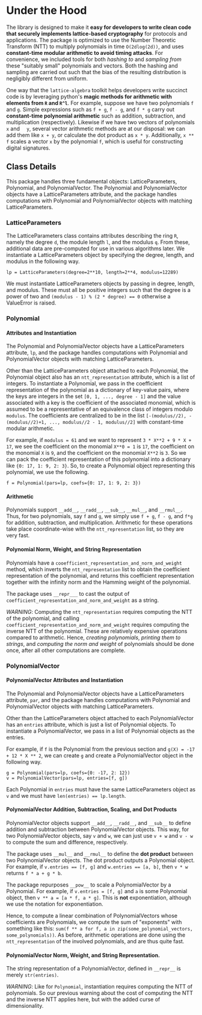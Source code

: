 
# Under the Hood

The library is designed to make it **easy for developers to write clean code that securely implements lattice-based cryptography** for protocols and applications. The package is optimized to use the Number Theoretic Transform (NTT) to multiply polynomials in time ```O(2dlog(2d))```, and uses **constant-time modular arithmetic to avoid timing attacks**. For convenience, we included tools for both *hashing to* and *sampling from* these "suitably small" polynomials and vectors. Both the hashing and sampling are carried out such that the bias of the resulting distribution is negligibly different from uniform.

One way that the `lattice-algebra` toolkit helps developers write succinct code is by leveraging python's **magic methods for arithmetic with elements from ```R``` and ```R^l```**. For example, suppose we have two polynomials ```f``` and ```g```. Simple expressions such as ```f + g```, ```f - g```, and ```f * g``` carry out **constant-time polynomial arithmetic** such as addition, subtraction, and multiplication (respectively). Likewise if we have two vectors of polynomials  ```x``` and ```  y```, several vector arithmetic methods are at our disposal: we can add them like ```x + y```, or calculate the dot product as ```x * y```. Additionally, ```x ** f``` scales a vector ```x``` by the polynomial ```f```, which is useful for constructing digital signatures.

## Class Details

This package handles three fundamental objects: LatticeParameters, Polynomial, and PolynomialVector. The Polynomial and PolynomialVector objects have a LatticeParameters attribute, and the package handles computations with Polynomial and PolynomialVector objects with matching LatticeParameters.

### LatticeParameters

The LatticeParameters class contains attributes describing the ring ```R```, namely the degree ```d```, the module length ```l```, and the modulus ```q```. From these, additional data are pre-computed for use in various algorithms later. We instantiate a LatticeParameters object by specifying the degree, length, and modulus in the following way.

```lp = LatticeParameters(degree=2**10, length=2**4, modulus=12289)```

We must instantiate LatticeParameters objects by passing in degree, length, and modulus. These must all be positive integers such that the degree is a power of two and ```(modulus - 1) % (2 * degree) == 0``` otherwise a ValueError is raised.

### Polynomial

#### Attributes and Instantiation

The Polynomial and PolynomialVector objects have a LatticeParameters attribute, ```lp```, and the package handles computations with Polynomial and PolynomialVector objects with matching LatticeParameters.

Other than the LatticeParameters object attached to each Polynomial, the Polynomial object also has an ```ntt_representation``` attribute, which is a list of integers. To instantiate a Polynomial, we pass in the coefficient representation of the polynomial as a dictionary of key-value pairs, where the keys are integers in the set ```[0, 1, ..., degree - 1]``` and the value associated with a key is the coefficient of the associated monomial, which is assumed to be a representative of an equivalence class of integers modulo ```modulus```. The coefficients are centralized to be in the list ```[-(modulus//2), -(modulus//2)+1, ..., modulus//2 - 1, modulus//2]``` with constant-time modular arithmetic.

For example, if ```modulus = 61``` and we want to represent ```3 * X**2 + 9 * X + 17```, we see the coefficient on the monomial ```X**0 = 1``` is ```17```, the coefficient on the monomial ```X``` is ```9```, and the coefficient on the monomial ```X**2``` is ```3```. So we can pack the coefficient representation of this polynomial into a dictionary like ```{0: 17, 1: 9, 2: 3}```. So, to create a Polynomial object representing this polynomial, we use the following.

```f = Polynomial(pars=lp, coefs={0: 17, 1: 9, 2: 3})```

#### Arithmetic

Polynomials support ```__add__```, ```__radd__```, ```__sub__```, ```__mul__```, and ```__rmul__```. Thus, for two polynomials, say ```f``` and ```g```, we simply use ```f + g```, ```f - g```, and ```f*g``` for addition, subtraction, and multiplication. Arithmetic for these operations take place coordinate-wise with the ```ntt_representation``` list, so they are very fast.

#### Polynomial Norm, Weight, and String Representation

Polynomials have a ```cooefficient_representation_and_norm_and_weight``` method, which inverts the ```ntt_representation``` list to obtain the coefficient representation of the polynomial, and returns this coefficient representation together with the infinity norm and the Hamming weight of the polynomial.

The package uses ```__repr___``` to cast the output of ```coefficient_representation_and_norm_and_weight``` as a string.

_WARNING_: Computing the ```ntt_representation``` requires computing the NTT of the polynomial, and calling ```coefficient_representation_and_norm_and_weight``` requires computing the inverse NTT of the polynomial. These are relatively expensive operations compared to arithmetic. Hence, _creating polynomials_, _printing them to strings_, and _computing the norm and weight_ of polynomials should be done once, after all other computations are complete.

### PolynomialVector

#### PolynomialVector Attributes and Instantiation

The Polynomial and PolynomialVector objects have a LatticeParameters attribute, ```par```, and the package handles computations with Polynomial and PolynomialVector objects with matching LatticeParameters.

Other than the LatticeParameters object attached to each PolynomialVector has an ```entries``` attribute, which is just a list of Polynomial objects. To instantiate a PolynomialVector, we pass in a list of Polynomial objects as the entries.

For example, if ```f``` is the Polynomial from the previous section and ```g(X) = -17 + 12 * X ** 2```, we can create ```g``` and create a PolynomialVector object in the following way.

```
g = Polynomial(pars=lp, coefs={0: -17, 2: 12})
v = PolynomialVector(pars=lp, entries=[f, g])
```

Each Polynomial in ```entries``` must have the same LatticeParameters object as ```v``` and we must have ```len(entries) == lp.length```.

#### PolynomialVector Addition, Subtraction, Scaling, and Dot Products

PolynomialVector objects support ```__add__```, ```__radd__```, and ```__sub__``` to define addition and subtraction between PolynomialVector objects. This way, for two PolynomialVector objects, say ```v``` and ```w```, we can just use ```v + w``` and ```v - w``` to compute the sum and difference, respectively.

The package uses ```__mul__``` and ```__rmul__``` to define the **dot product** between two PolynomialVector objects. The dot product outputs a Polynomial object. For example, if ```v.entries == [f, g]``` and ```w.entries == [a, b]```, then ```v * w``` returns ```f * a + g * b```.

The package repurposes ```__pow__``` to scale a PolynomialVector by a Polynomial. For example, if ```v.entries = [f, g]``` and ```a``` is some Polynomial object, then ```v ** a = [a * f, a * g]```. This is **not** exponentiation, although we use the notation for exponentiation.

Hence, to compute a linear combination of PolynomialVectors whose coefficients are Polynomials, we compute the sum of "exponents" with something like this: ```sum(f ** a for f, a in zip(some_polynomial_vectors, some_polynomials))```. As before, arithmetic operations are done using the ```ntt_representation``` of the involved polynomials, and are thus quite fast.

#### PolynomialVector Norm, Weight, and String Representation.

The string representation of a PolynomialVector, defined in ```__repr__``` is merely ```str(entries)```.

_WARNING_: Like for ```Polynomial```, instantiation requires computing the NTT of polynomials. So our previous warning about the cost of computing the NTT and the inverse NTT applies here, but with the added curse of dimensionality.



